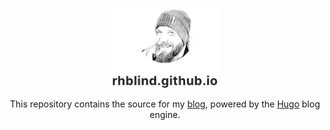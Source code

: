 <p align="center">
  <img src="static/img/preview.png" height="128">
  <p align="center">
    This repository contains the source for my <a href="https://rhblind.github.io/">blog</a>, powered by the <a href="https://gohugo.io/">Hugo</a> blog engine.
  </p>
</p>
